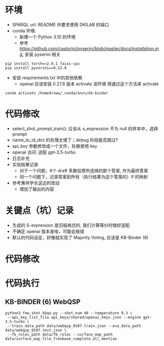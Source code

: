 # 环境
- SPARQL url: README 中要求使用 DKILAB 的端口
- conda 环境: 
    - 新建一个 Python 3.10 的环境
    - 参考 https://github.com/castorini/pyserini/blob/master/docs/installation.md, 安装 pyserini 相关
```
pip install torch==2.0.1 faiss-cpu
pip install pyserini==0.22.0
```
- 安装 requirements.txt 中的其他依赖
    - openai 应该安装 0.27.8 版本
activate 该环境
得通过这个方法来 activate
```
conda activate /home4/xwu/.conda/envs/kb-binder
```

# 代码修改
- select_shot_prompt_train(): 应该从 s_expression 不为 null 的样本中，选择 prompt
- name_to_id_dict 的处理太慢了；debug 阶段能否跳过?
- api_key 参数修改成一个文件，轮换使用 key
- openai 访问: 适配 gpt-3.5-turbo
- 日志补充
- 实验结果记录
    - 对于一个问题，6个 draft 多数投票所选择的那个答案, 作为最终答案
    - 同一个问题下，记录答案到所有（执行结果为这个答案的）lf 的映射
- 参考黄祥学长这边的改动
    - 增加了输出的内容
# 关键点（坑）记录
- 生成的 S-expression 是旧版格式的, 我们计算等价时做好适配
- 不确定 openai 版本是啥，可能会报错
- 默认的代码设定，好像就实现了 Majority Voting, 应该是 KB-Binder (6)

# 代码修改

# 代码执行
## KB-BINDER (6) WebQSP
```
python3 few_shot_kbqa.py --shot_num 40 --temperature 0.3 \
 --api_key_list_file api_keys/shared/openai_keys.json --engine gpt-3.5-turbo \
 --train_data_path data/webqsp_0107.train.json --eva_data_path data/webqsp_0107.test.json \
 --fb_roles_path data/fb_roles --surface_map_path data/surface_map_file_freebase_complete_all_mention
```